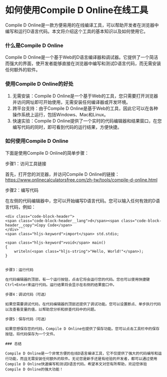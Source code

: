 如何使用Compile D Online在线工具
========================

Compile D Online是一款方便易用的在线编译工具，可以帮助开发者在浏览器中编写和运行D语言代码。本文将介绍这个工具的基本知识以及如何使用它。

### 什么是Compile D Online

Compile D Online是一个基于Web的D语言编译器和调试器。它提供了一个简洁而强大的界面，使开发者能够直接在浏览器中编写和测试D语言代码，而无需安装任何额外的软件。

### 使用Compile D Online的好处

1. 无需安装：Compile D Online是一个基于Web的工具，您只需要打开浏览器并访问网址即可开始使用，无需安装任何编译器或开发环境。
2. 跨平台支持：由于Compile D Online是基于Web的工具，因此它可以在各种操作系统上运行，包括Windows、Mac和Linux。
3. 快速实验：Compile D Online提供了一个实时的代码编辑器和结果窗口，在您编写代码的同时，即可看到代码的运行结果，方便快捷。

### 如何使用Compile D Online

下面是使用Compile D Online的简单步骤：

步骤1：访问工具链接

首先，打开您的浏览器，并访问Compile D Online的链接：<https://www.onlinecalculatorsfree.com/zh-tw/tools/compile-d-online.html>

步骤2：编写代码

在左侧的代码编辑器中，您可以开始编写D语言代码。您可以输入任何有效的D语言代码，例如：

```
<div class="code-block-header">
<span class="code-block-header__lang">d</span><span class="code-block-header__copy">Copy Code</span>
</div>```
<span class="hljs-keyword">import</span> std.stdio;

<span class="hljs-keyword">void</span> main()
{
    writeln(<span class="hljs-string">"Hello, World!"</span>);
}

```
```

步骤3：运行代码

在代码编辑器的顶部，有一个运行按钮，点击它将会运行您的代码。您也可以使用快捷键Ctrl+Enter来运行代码。运行结果将会显示在右侧的结果窗口中。

步骤4：调试代码（可选）

如果您需要调试代码，在代码编辑器的顶部还提供了调试功能。您可以设置断点、单步执行代码以及查看变量的值，以帮助您分析和排查代码中的问题。

步骤5：保存代码（可选）

如果您想保存您的代码，Compile D Online也提供了保存功能。您可以点击工具栏中的保存按钮，将代码保存为一个文件。

### 总结

Compile D Online是一个非常方便的在线D语言编译工具，它不仅提供了强大的代码编写和运行功能，而且无需安装任何额外的软件。无论您是新手还是有经验的开发者，都可以通过使用Compile D Online快速编写和测试D语言代码。希望本文对您有所帮助，欢迎您体验Compile D Online的强大功能！